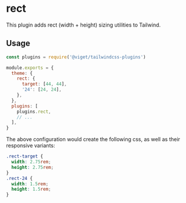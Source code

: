 # rect

This plugin adds rect (width + height) sizing utilities to Tailwind.

## Usage

```js
const plugins = require('@viget/tailwindcss-plugins')

module.exports = {
  theme: {
    rect: {
      target: [44, 44],
      '24': [24, 24],
    },
  },
  plugins: [
    plugins.rect,
    // ...
  ],
}
```

The above configuration would create the following css, as well as their responsive variants:

```css
.rect-target {
  width: 2.75rem;
  height: 2.75rem;
}
.rect-24 {
  width: 1.5rem;
  height: 1.5rem;
}
```
